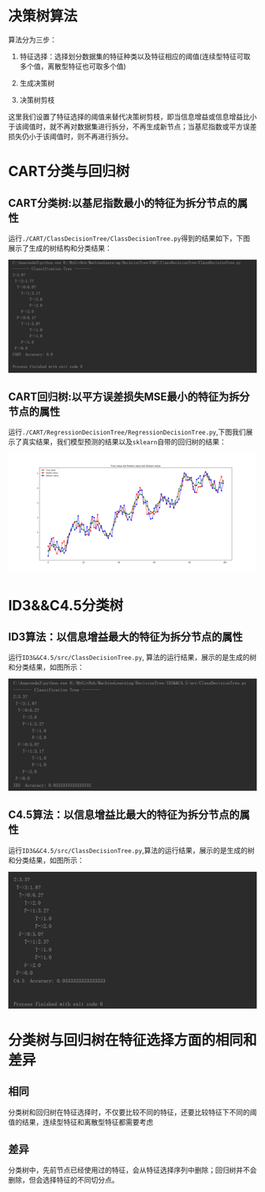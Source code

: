 # 决策树算法

算法分为三步：

1. 特征选择：选择划分数据集的特征种类以及特征相应的阈值(连续型特征可取多个值，离散型特征也可取多个值)

2. 生成决策树

3. 决策树剪枝

这里我们设置了特征选择的阈值来替代决策树剪枝，即当信息增益或信息增益比小于该阈值时，就不再对数据集进行拆分，不再生成新节点；当基尼指数或平方误差损失仍小于该阈值时，则不再进行拆分。

# CART分类与回归树

## CART分类树:以基尼指数最小的特征为拆分节点的属性

运行`./CART/ClassDecisionTree/ClassDecisionTree.py`得到的结果如下，下图展示了生成的树结构和分类结果：

![](./image/CART_class.png)

## CART回归树:以平方误差损失MSE最小的特征为拆分节点的属性

运行`./CART/RegressionDecisionTree/RegressionDecisionTree.py`,下图我们展示了真实结果，我们模型预测的结果以及`sklearn`自带的回归树的结果：

![](./image/CART_regression.png)

# ID3&&C4.5分类树

## ID3算法：以信息增益最大的特征为拆分节点的属性

运行`ID3&&C4.5/src/ClassDecisionTree.py`, 算法的运行结果，展示的是生成的树和分类结果，如图所示：

![](./image/ID3.png)

## C4.5算法：以信息增益比最大的特征为拆分节点的属性


运行`ID3&&C4.5/src/ClassDecisionTree.py`,算法的运行结果，展示的是生成的树和分类结果，如图所示：

![](./image/C4.5.png)

# 分类树与回归树在特征选择方面的相同和差异

## 相同

分类树和回归树在特征选择时，不仅要比较不同的特征，还要比较特征下不同的阈值的结果，连续型特征和离散型特征都需要考虑

## 差异

分类树中，先前节点已经使用过的特征，会从特征选择序列中删除；回归树并不会删除，但会选择特征的不同切分点。